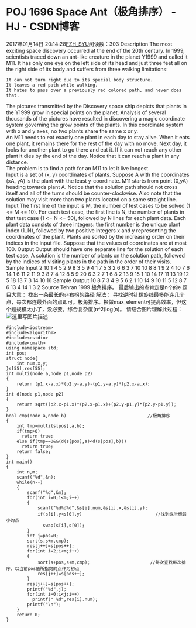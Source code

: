 # POJ 1696 Space Ant（极角排序） - HJ - CSDN博客
2017年01月14日 20:14:28[FZH_SYU](https://me.csdn.net/feizaoSYUACM)阅读数：303
Description 
The most exciting space discovery occurred at the end of the 20th century. In 1999, scientists traced down an ant-like creature in the planet Y1999 and called it M11. It has only one eye on the left side of its head and just three feet all on the right side of its body and suffers from three walking limitations: 
```
It can not turn right due to its special body structure. 
It leaves a red path while walking. 
It hates to pass over a previously red colored path, and never does that.
```
The pictures transmitted by the Discovery space ship depicts that plants in the Y1999 grow in special points on the planet. Analysis of several thousands of the pictures have resulted in discovering a magic coordinate system governing the grow points of the plants. In this coordinate system with x and y axes, no two plants share the same x or y.  
An M11 needs to eat exactly one plant in each day to stay alive. When it eats one plant, it remains there for the rest of the day with no move. Next day, it looks for another plant to go there and eat it. If it can not reach any other plant it dies by the end of the day. Notice that it can reach a plant in any distance.  
The problem is to find a path for an M11 to let it live longest.  
Input is a set of (x, y) coordinates of plants. Suppose A with the coordinates (xA, yA) is the plant with the least y-coordinate. M11 starts from point (0,yA) heading towards plant A. Notice that the solution path should not cross itself and all of the turns should be counter-clockwise. Also note that the solution may visit more than two plants located on a same straight line. 
Input 
The first line of the input is M, the number of test cases to be solved (1 <= M <= 10). For each test case, the first line is N, the number of plants in that test case (1 <= N <= 50), followed by N lines for each plant data. Each plant data consists of three integers: the first number is the unique plant index (1..N), followed by two positive integers x and y representing the coordinates of the plant. Plants are sorted by the increasing order on their indices in the input file. Suppose that the values of coordinates are at most 100.
Output 
Output should have one separate line for the solution of each test case. A solution is the number of plants on the solution path, followed by the indices of visiting plants in the path in the order of their visits.
Sample Input
2 
10 
1 4 5 
2 9 8 
3 5 9 
4 1 7 
5 3 2 
6 6 3 
7 10 10 
8 8 1 
9 2 4 
10 7 6 
14 
1 6 11 
2 11 9 
3 8 7 
4 12 8 
5 9 20 
6 3 2 
7 1 6 
8 2 13 
9 15 1 
10 14 17 
11 13 19 
12 5 18 
13 7 3 
14 10 16
Sample Output
10 8 7 3 4 9 5 6 2 1 10 
14 9 10 11 5 12 8 7 6 13 4 14 1 3 2
Source 
Tehran 1999
极角排序。
最后输出的点肯定是n个的e
题目大意： 
    找出一条最长的非右拐的路径
解法： 
    寻找逆时针螺旋线最多能连几个点，每次都连最外面的点即可。极角排序。换做max_element可提高效率，但这个题规模太小了，没必要。综合复杂度(n^2)log(n)。
请结合图片理解此过程： 
![这里写图片描述](https://img-blog.csdn.net/20130726230743312?watermark/2/text/aHR0cDovL2Jsb2cuY3Nkbi5uZXQvemhlbmduYW5sZWU=/font/5a6L5L2T/fontsize/400/fill/I0JBQkFCMA==/dissolve/70/gravity/Center)
```
#include<iostream>
#include<algorithm>
#include<cstdio>
#include<cmath>
using namespace std;
int pos;
struct node{
    int num,x,y;
}s[55],res[55];
int multi(node a,node p1,node p2)
{
    return (p1.x-a.x)*(p2.y-a.y)-(p1.y-a.y)*(p2.x-a.x);
}
int d(node p1,node p2)
{
    return sqrt((p2.x-p1.x)*(p2.x-p1.x)+(p2.y-p1.y)*(p2.y-p1.y));
}
bool cmp(node a,node b)                               //极角排序 
{
    int tmp=multi(s[pos],a,b);
    if(tmp>0)
      return true;
    else if(tmp==0&&(d(s[pos],a)<d(s[pos],b)))
      return true;
    return false;
}
int main()
{
    int n,m;
    scanf("%d",&n);
    while(n--)
    {
        scanf("%d",&m);
        for(int i=0;i<m;i++)
        {
            scanf("%d%d%d",&s[i].num,&s[i].x,&s[i].y);
            if(s[i].y<s[0].y)                            //找到纵坐标最小的点 
              swap(s[i],s[0]);
        }
        int j=pos=0;
        sort(s,s+m,cmp);
        res[j++]=s[pos++];
        for(int i=2;i<m;i++)
        {
            sort(s+pos,s+m,cmp);                       //每次查找每次排序，以当前pos值所指向的点作为初点 
            res[j++]=s[pos++];
        }
        res[j++]=s[pos++];
        printf("%d",j);
        for(int i=0;i<j;i++)
          printf(" %d",res[i].num);
        printf("\n"); 
    }
    return 0;
}
```
